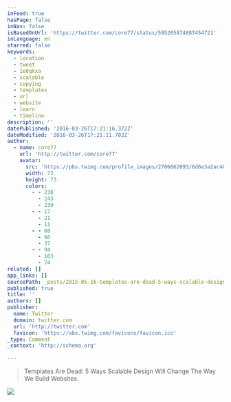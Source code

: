 ```yaml
---
inFeed: true
hasPage: false
inNav: false
isBasedOnUrl: 'https://twitter.com/core77/status/595265874887454721'
inLanguage: en
starred: false
keywords:
  - location
  - tweet
  - 1e0qkxa
  - scalable
  - copying
  - templates
  - url
  - website
  - learn
  - timeline
description: ''
datePublished: '2016-03-26T17:21:16.372Z'
dateModified: '2016-03-26T17:21:11.782Z'
author:
  - name: core77
    url: 'http://twitter.com/core77'
    avatar:
      src: 'https://pbs.twimg.com/profile_images/2706662093/6d6e3a2ac48b0d4a077a39bba1f03fc5_bigger.jpeg'
      width: 73
      height: 73
      colors:
        - - 238
          - 243
          - 239
        - - 17
          - 21
          - 11
        - - 60
          - 66
          - 37
        - - 94
          - 103
          - 74
related: []
app_links: []
sourcePath: _posts/2015-05-16-templates-are-dead-5-ways-scalable-design-will-change-the-w.md
published: true
title: ''
authors: []
publisher:
  name: Twitter
  domain: twitter.com
  url: 'http://twitter.com'
  favicon: 'https://abs.twimg.com/favicons/favicon.ico'
_type: Comment
_context: 'http://schema.org'

---
```

> Templates Are Dead: 5 Ways Scalable Design Will Change The Way We Build Websites.

![](https://the-grid-user-content.s3-us-west-2.amazonaws.com/5d9fcd2b-9465-40c8-89f2-2a1cd38377d1.png)
